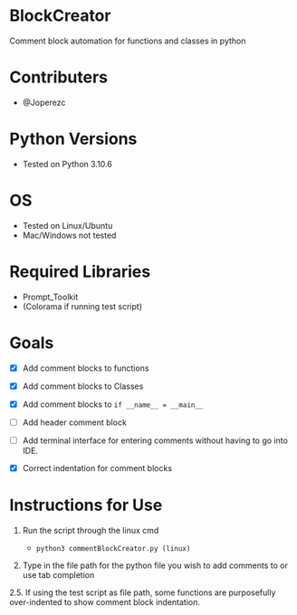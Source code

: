 # BlockCreator
Comment block automation for functions and classes in python

# Contributers
* @Joperezc

# Python Versions
* Tested on Python 3.10.6

# OS
* Tested on Linux/Ubuntu
* Mac/Windows not tested

# Required Libraries
* Prompt_Toolkit
* (Colorama if running test script)

# Goals
- [x] Add comment blocks to functions
- [x] Add comment blocks to Classes
- [x] Add comment blocks to ```if __name__ = __main__```
- [ ] Add header comment block
- [ ] Add terminal interface for entering comments without having
  to go into IDE.
- [x] Correct indentation for comment blocks


# Instructions for Use
1. Run the script through the linux cmd
    * ```python3 commentBlockCreator.py (linux)```
      
2. Type in the file path for the python file
   you wish to add comments to or use tab completion
   
2.5. If using the test script as file path,
    some functions are purposefully over-indented
    to show comment block indentation.

